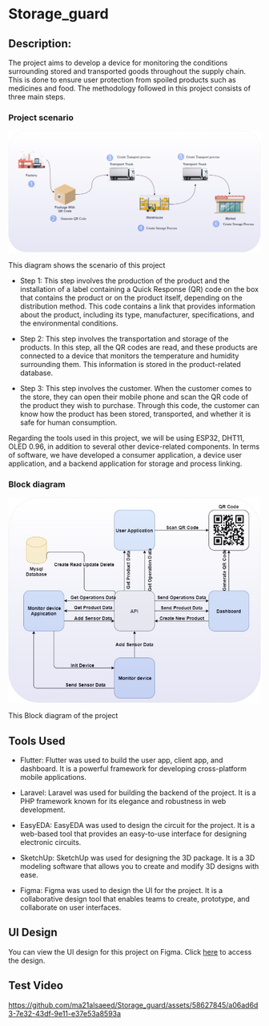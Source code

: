 # Storage_guard

## Description:


The project aims to develop a device for monitoring the conditions surrounding stored and transported goods throughout the supply chain. This is done to ensure user protection from spoiled products such as medicines and food. The methodology followed in this project consists of three main steps.
### Project scenario

![Alt Text](Diagrams/scenario.jpg)

This diagram shows the scenario of this project

* Step 1: This step involves the production of the product and the installation of a label containing a Quick Response (QR) code on the box that contains the product or on the product itself, depending on the distribution method. This code contains a link that provides information about the product, including its type, manufacturer, specifications, and the environmental conditions.

* Step 2: This step involves the transportation and storage of the products. In this step, all the QR codes are read, and these products are connected to a device that monitors the temperature and humidity surrounding them. This information is stored in the product-related database.

* Step 3: This step involves the customer. When the customer comes to the store, they can open their mobile phone and scan the QR code of the product they wish to purchase. Through this code, the customer can know how the product has been stored, transported, and whether it is safe for human consumption.

Regarding the tools used in this project, we will be using ESP32, DHT11, OLED 0.96, in addition to several other device-related components. In terms of software, we have developed a consumer application, a device user application, and a backend application for storage and process linking.



### Block diagram

![Alt Text](Diagrams/block_diagram.jpg)

This Block diagram of the project

## Tools Used

- Flutter: Flutter was used to build the user app, client app, and dashboard. It is a powerful framework for developing cross-platform mobile applications.

- Laravel: Laravel was used for building the backend of the project. It is a PHP framework known for its elegance and robustness in web development.

- EasyEDA: EasyEDA was used to design the circuit for the project. It is a web-based tool that provides an easy-to-use interface for designing electronic circuits.

- SketchUp: SketchUp was used for designing the 3D package. It is a 3D modeling software that allows you to create and modify 3D designs with ease.

- Figma: Figma was used to design the UI for the project. It is a collaborative design tool that enables teams to create, prototype, and collaborate on user interfaces.

## UI Design
You can view the UI design for this project on Figma. Click [here](https://www.figma.com/file/PbwwBlaESeXXwpQmey9ZeX/Storage-Guard?type=design&node-id=106%3A343&mode=design&t=6I2FvKPpFj7dOu3u-1) to access the design.


## Test Video 


https://github.com/ma21alsaeed/Storage_guard/assets/58627845/a06ad6d3-7e32-43df-9e11-e37e53a8593a

